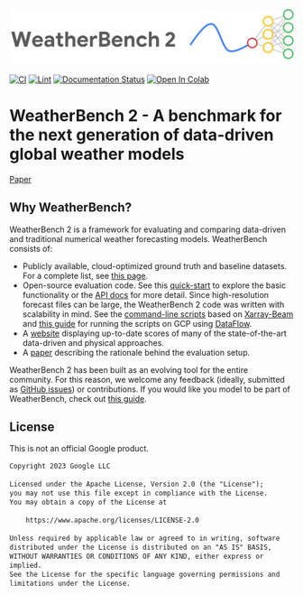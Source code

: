 
![logo](docs/source/_static/wb2-logo-wide.png)

[![CI](https://github.com/google-research/weatherbench2/actions/workflows/ci-build.yml/badge.svg)](https://github.com/google-research/weatherbench2/actions/workflows/ci-build.yml)
[![Lint](https://github.com/google-research/weatherbench2/actions/workflows/lint.yml/badge.svg)](https://github.com/google-research/weatherbench2/actions/workflows/lint.yml)
[![Documentation Status](https://readthedocs.org/projects/weatherbench2/badge/?version=latest)](https://weatherbench2.readthedocs.io/en/latest/?badge=latest)
<a target="_blank" href="https://colab.research.google.com/github/google-research/weatherbench2/blob/main/docs/source/evaluation.ipynb">
  <img src="https://colab.research.google.com/assets/colab-badge.svg" alt="Open In Colab"/>
</a>

# WeatherBench 2 - A benchmark for the next generation of data-driven global weather models

[Paper](https://drive.google.com/file/d/1OqSR5H_h2y2HXEf4LVFO7ZLxgdafK2Va/view?usp=sharing)

## Why WeatherBench?

WeatherBench 2 is a framework for evaluating and comparing data-driven and traditional numerical weather forecasting models. WeatherBench consists of:
- Publicly available, cloud-optimized ground truth and baseline datasets. For a complete list, see [this page](https://weatherbench2.readthedocs.io/en/latest/data-guide.html). 
- Open-source evaluation code. See this [quick-start](https://weatherbench2.readthedocs.io/en/latest/evaluation.html) to explore the basic functionality or the [API docs](https://weatherbench2.readthedocs.io/en/latest/api.html) for more detail. Since high-resolution forecast files can be large, the WeatherBench 2 code was written with scalability in mind. See the [command-line scripts](https://weatherbench2.readthedocs.io/en/latest/command-line-scripts.html) based on [Xarray-Beam](https://xarray-beam.readthedocs.io/en/latest/) and [this guide](https://weatherbench2.readthedocs.io/en/latest/beam-in-the-cloud.html) for running the scripts on GCP using [DataFlow](https://cloud.google.com/dataflow).
- A [website](https://sites.research.google/weatherbench) displaying up-to-date scores of many of the state-of-the-art data-driven and physical approaches.
- A [paper](https://drive.google.com/file/d/1OqSR5H_h2y2HXEf4LVFO7ZLxgdafK2Va/view?usp=sharing) describing the rationale behind the evaluation setup.

WeatherBench 2 has been built as an evolving tool for the entire community. For this reason, we welcome any feedback (ideally, submitted as [GitHub issues](https://github.com/google-research/weatherbench2/issues)) or contributions. If you would like you model to be part of WeatherBench, check out [this guide](https://weatherbench2.readthedocs.io/en/latest/submit.html).




## License

This is not an official Google product.

```
Copyright 2023 Google LLC

Licensed under the Apache License, Version 2.0 (the "License");
you may not use this file except in compliance with the License.
You may obtain a copy of the License at

    https://www.apache.org/licenses/LICENSE-2.0

Unless required by applicable law or agreed to in writing, software
distributed under the License is distributed on an "AS IS" BASIS,
WITHOUT WARRANTIES OR CONDITIONS OF ANY KIND, either express or implied.
See the License for the specific language governing permissions and
limitations under the License.
```